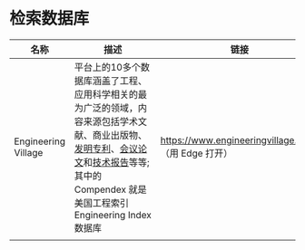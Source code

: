 # 检索数据库

| 名称                  | 描述                                                                                                                                                                                                                                                                                                                                                                                                                         | 链接                                                 |
| ------------------- | -------------------------------------------------------------------------------------------------------------------------------------------------------------------------------------------------------------------------------------------------------------------------------------------------------------------------------------------------------------------------------------------------------------------------- | -------------------------------------------------- |
| Engineering Village | 平台上的10多个数据库涵盖了工程、应用科学相关的最为广泛的领域，内容来源包括学术文献、商业出版物、[发明专利](https://baike.baidu.com/item/%E5%8F%91%E6%98%8E%E4%B8%93%E5%88%A9/1140123?fromModule=lemma_inlink)、[会议论文](https://baike.baidu.com/item/%E4%BC%9A%E8%AE%AE%E8%AE%BA%E6%96%87/4482302?fromModule=lemma_inlink)和[技术报告](https://baike.baidu.com/item/%E6%8A%80%E6%9C%AF%E6%8A%A5%E5%91%8A/8206960?fromModule=lemma_inlink)等等;其中的Compendex 就是美国工程索引Engineering Index数据库 | https://www.engineeringvillage.com/<br>（用 Edge 打开） |
|                     |                                                                                                                                                                                                                                                                                                                                                                                                                            |                                                    |

